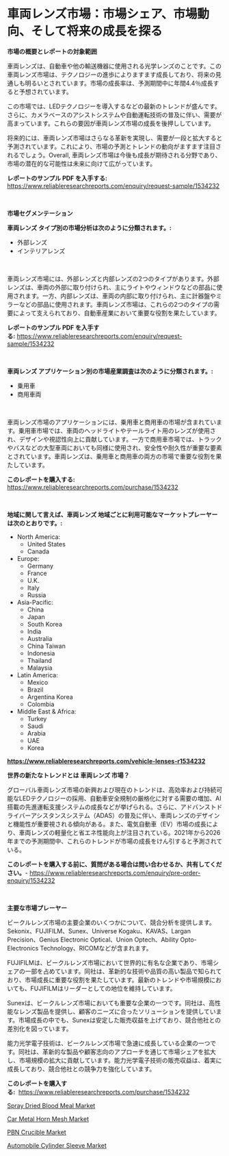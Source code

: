 <p><h1>車両レンズ市場：市場シェア、市場動向、そして将来の成長を探る</h1></p><p><strong>市場の概要とレポートの対象範囲</strong></p>
<p><p>車両レンズは、自動車や他の輸送機器に使用される光学レンズのことです。この車両レンズ市場は、テクノロジーの進歩によりますます成長しており、将来の見通しも明るいとされています。市場の成長率は、予測期間中に年間4.4％成長すると予想されています。</p><p>この市場では、LEDテクノロジーを導入するなどの最新のトレンドが盛んです。さらに、カメラベースのアシストシステムや自動運転技術の普及に伴い、需要が高まっています。これらの要因が車両レンズ市場の成長を後押ししています。</p><p>将来的には、車両レンズ市場はさらなる革新を実現し、需要が一段と拡大すると予測されています。これにより、市場の予測とトレンドの動向がますます注目されるでしょう。Overall, 車両レンズ市場は今後も成長が期待される分野であり、市場の潜在的な可能性は未来に向けて広がっています。</p></p>
<p><strong>レポートのサンプル PDF を入手する:</strong> <a href="https://www.reliableresearchreports.com/enquiry/request-sample/1534232">https://www.reliableresearchreports.com/enquiry/request-sample/1534232</a></p>
<p>&nbsp;</p>
<p><strong>市場セグメンテーション</strong></p>
<p><strong>車両レンズ タイプ別の市場分析は次のように分類されます。:</strong></p>
<p><ul><li>外部レンズ</li><li>インテリアレンズ</li></ul></p>
<p>&nbsp;</p>
<p><p>車両レンズ市場には、外部レンズと内部レンズの2つのタイプがあります。外部レンズは、車両の外部に取り付けられ、主にライトやウィンドウなどの部品に使用されます。一方、内部レンズは、車両の内部に取り付けられ、主に計器盤やミラーなどの部品に使用されます。車両レンズ市場は、これらの2つのタイプの需要によって支えられており、自動車産業において重要な役割を果たしています。</p></p>
<p><strong>レポートのサンプル PDF を入手する:</strong>&nbsp;<a href="https://www.reliableresearchreports.com/enquiry/request-sample/1534232">https://www.reliableresearchreports.com/enquiry/request-sample/1534232</a></p>
<p>&nbsp;</p>
<p><strong> 車両レンズ アプリケーション別の市場産業調査は次のように分類されます。:</strong></p>
<p><ul><li>乗用車</li><li>商用車両</li></ul></p>
<p>&nbsp;</p>
<p><p>車両レンズ市場のアプリケーションには、乗用車と商用車の市場が含まれています。乗用車市場では、車両のヘッドライトやテールライト用のレンズが使用され、デザインや視認性向上に貢献しています。一方で商用車市場では、トラックやバスなどの大型車両においても同様に使用され、安全性や耐久性が重要な要素とされています。車両レンズは、乗用車と商用車の両方の市場で重要な役割を果たしています。</p></p>
<p><strong>このレポートを購入する:</strong>&nbsp; <a href="https://www.reliableresearchreports.com/purchase/1534232">https://www.reliableresearchreports.com/purchase/1534232</a></p>
<p>&nbsp;</p>
<p><strong>地域に関して言えば、車両レンズ 地域ごとに利用可能なマーケットプレーヤーは次のとおりです。:</strong></p>
<p><ul>
    <li>
        North America:
        <ul>
            <li>United States</li>
            <li>Canada</li>
        </ul>
    </li>
    <li>
        Europe:
        <ul>
            <li>Germany</li>
            <li>France</li>
            <li>U.K.</li>
            <li>Italy</li>
            <li>Russia</li>
        </ul>
    </li>
    <li>
        Asia-Pacific:
        <ul>
            <li>China</li>
            <li>Japan</li>
            <li>South Korea</li>
            <li>India</li>
            <li>Australia</li>
            <li>China Taiwan</li>
            <li>Indonesia</li>
            <li>Thailand</li>
            <li>Malaysia</li>
        </ul>
    </li>
    <li>
        Latin America:
        <ul>
            <li>Mexico</li>
            <li>Brazil</li>
            <li>Argentina Korea</li>
            <li>Colombia</li>
        </ul>
    </li>
    <li>
        Middle East & Africa:
        <ul>
            <li>Turkey</li>
            <li>Saudi</li>
            <li>Arabia</li>
            <li>UAE</li>
            <li>Korea</li>
        </ul>
    </li>
    </ul></p>
<p><strong><a href="https://www.reliableresearchreports.com/vehicle-lenses-r1534232">https://www.reliableresearchreports.com/vehicle-lenses-r1534232</a></strong>&nbsp;</p>
<p><strong>世界の新たなトレンドとは 車両レンズ 市場？</strong></p>
<p><p>グローバル車両レンズ市場の新興および現在のトレンドは、高効率および持続可能なLEDテクノロジーの採用、自動車安全規制の厳格化に対する需要の増加、AI搭載の先進運転支援システムの成長などが挙げられる。さらに、アドバンストドライバーアシスタンスシステム（ADAS）の普及に伴い、車両レンズのデザインと機能性が重要視される傾向がある。また、電気自動車（EV）市場の成長により、車両レンズの軽量化と省エネ性能向上が注目されている。2021年から2026年までの予測期間中、これらのトレンドが市場の成長をけん引すると予測されている。</p></p>
<p><strong>このレポートを購入する前に、質問がある場合は問い合わせるか、共有してください。</strong>- <a href="https://www.reliableresearchreports.com/enquiry/pre-order-enquiry/1534232">https://www.reliableresearchreports.com/enquiry/pre-order-enquiry/1534232</a></p>
<p>&nbsp;</p>
<p><strong>主要な市場プレーヤー</strong></p>
<p><p>ビークルレンズ市場の主要企業のいくつかについて、競合分析を提供します。 Sekonix、FUJIFILM、Sunex、Universe Kogaku、KAVAS、Largan Precision、Genius Electronic Optical、Union Optech、Ability Opto-Electronics Technology、RICOMなどが含まれます。 </p><p>FUJIFILMは、ビークルレンズ市場において世界的に有名な企業であり、市場シェアの一部を占めています。同社は、革新的な技術や品質の高い製品で知られており、市場成長に重要な役割を果たしています。最新のトレンドや市場規模においても、FUJIFILMはリーダーとしての地位を維持しています。</p><p>Sunexは、ビークルレンズ市場においても重要な企業の一つです。同社は、高性能なレンズ製品を提供し、顧客のニーズに合ったソリューションを提供しています。市場成長の中でも、Sunexは安定した販売収益を上げており、競合他社との差別化を図っています。</p><p>能力光学電子技術は、ビークルレンズ市場で急速に成長している企業の一つです。同社は、革新的な製品や顧客志向のアプローチを通じて市場シェアを拡大し、市場規模の拡大に貢献しています。能力光学電子技術の販売収益は、着実に成長しており、競合他社との競争力を強化しています。</p></p>
<p><strong>このレポートを購入する:</strong>&nbsp;&nbsp;<a href="https://www.reliableresearchreports.com/purchase/1534232">https://www.reliableresearchreports.com/purchase/1534232</a></p>
<p><p><a href="https://spotless-saver-8fd.notion.site/Spray-Dried-Blood-Meal-Market-with-the-goal-of-estimating-the-market-size-and-future-growth-potentia-46d4e1c5ab35442cab7ae82b1b71115f">Spray Dried Blood Meal Market</a></p><p><a href="https://issuu.com/reportprime-2/docs/car-metal-horn-mesh-market-size-2030.pptx">Car Metal Horn Mesh Market</a></p><p><a href="https://view.publitas.com/reportprime-1/pbn-crucible-market-furnish-information-about-market-size-market-share-market-dynamics-and-projections-spanning-from-2024-to-2031/">PBN Crucible Market</a></p><p><a href="https://issuu.com/reportprime-2/docs/automobile-cylinder-sleeve-market-size-2030.pptx">Automobile Cylinder Sleeve Market</a></p></p>